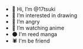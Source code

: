 - 🔪 Hi, I’m @17tsuki
- 🦴 I’m interested in drawing
- 🖤 I’m angry
- 🦇 I’m watching anime
- 🌑 I'm reed manga
- 🕷️ I'm be friend 

<!---
17tsuki/17tsuki is a ✨ special ✨ repository because its `README.md` (this file) appears on your GitHub profile.
You can click the Preview link to take a look at your changes.
--->
